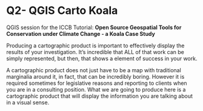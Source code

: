 # Q2- QGIS Carto Koala
QGIS session for the ICCB Tutorial: **Open Source Geospatial Tools for Conservation under Climate Change - a Koala Case Study** 

Producing a cartographic product is important to effectively display the results of your investigation. It’s incredible that ALL of that work can be simply represented, but then, that shows a element of success in your work.  

A cartographic product does not just have to be a map with traditional marginalia around it, in fact, that can be incredibly boring. However it is required sometimes for legislative reasons and reporting to clients when you are in a consulting position. What we are going to produce here is a cartographic product that will display the information you are talking about in a visual sense. 
